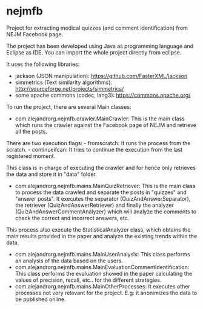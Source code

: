 # nejmfb
Project for extracting medical quizzes (and comment identification) from NEJM Facebook page.

The project has been developed using Java as programming language and Eclipse as IDE. You can import the whole
project directly from eclipse.

It uses the following libraries:

- jackson (JSON manipulation): https://github.com/FasterXML/jackson
- simmetrics (Text similarity algorithms): http://sourceforge.net/projects/simmetrics/
- some apache commons (codec, lang3): https://commons.apache.org/

To run the project, there are several Main classes:

- com.alejandrorg.nejmfb.crawler.MainCrawler: This is the main class which runs the crawler against the Facebook page
of NEJM and retrieve all the posts.

There are two execution flags:
	- fromscratch: It runs the process from the scratch.
	- continueifcan: It tries to continue the execution from the last registered moment.
	
This class is in charge of executing the crawler and for hence only retrieves the data and store it in "data" folder.

- com.alejandrorg.nejmfb.mains.MainQuizRetriever: This is the main class to process the data crawled and separate
the posts in "quizzes" and "answer posts". It executes the separator (QuizAndAnswerSeparator),
the retriever (QuizAndAnswerRetriever) and finally the analyzer (QuizAndAnswerCommentAnalyzer) which will analyze
the comments to check the correct and incorrect answers, etc.

This process also execute the StatisticalAnalyzer class, which obtains the main results provided in the paper
and analyze the existing trends within the data.

- com.alejandrorg.nejmfb.mains.MainUserAnalysis: This class performs an analysis of the data based on the users.
- com.alejandrorg.nejmfb.mains.MainEvaluationCommentIdentification: This class performs the evaluation showed in the
paper calculating the values of precision, recall, etc.. for the different strategies.
- com.alejandrorg.nejmfb.mains.MainOtherProcesses: It executes other processes not very relevant for the project. E.g:
it anonimizes the data to be published online.